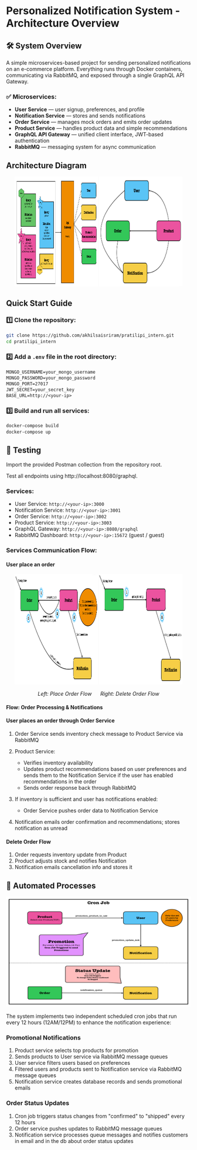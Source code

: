 # Personalized Notification System - Architecture Overview

## 🛠 System Overview

A simple microservices-based project for sending personalized notifications on an e-commerce platform. Everything runs through Docker containers, communicating via RabbitMQ, and exposed through a single GraphQL API Gateway.

### ✅ Microservices:

- **User Service** — user signup, preferences, and profile
- **Notification Service** — stores and sends notifications
- **Order Service** — manages mock orders and emits order updates
- **Product Service** — handles product data and simple recommendations
- **GraphQL API Gateway** — unified client interface, JWT-based authentication
- **RabbitMQ** — messaging system for async communication

## Architecture Diagram

<p align="center">
  <img src="./asserts/Main_arc.png" width="45%" height="300px" alt="Main Architecture" />
  <img src="./asserts/communicaton.png" width="45%" height="300px" alt="Service Communication" />
</p>



## Quick Start Guide

### 1️⃣ Clone the repository:
```bash
git clone https://github.com/akhilsaisriram/pratilipi_intern.git
cd pratilipi_intern
```

### 2️⃣ Add a `.env` file in the root directory:
```env
MONGO_USERNAME=your_mongo_username
MONGO_PASSWORD=your_mongo_password
MONGO_PORT=27017
JWT_SECRET=your_secret_key
BASE_URL=http://<your-ip>
```

### 3️⃣ Build and run all services:
```bash
docker-compose build
docker-compose up
```

## 🧪 Testing

Import the provided Postman collection from the repository root.

Test all endpoints using http://localhost:8080/graphql.

### Services:
- User Service: `http://<your-ip>:3000`
- Notification Service: `http://<your-ip>:3001`
- Order Service: `http://<your-ip>:3002`
- Product Service: `http://<your-ip>:3003`
- GraphQL Gateway: `http://<your-ip>:8080/graphql`
- RabbitMQ Dashboard: `http://<your-ip>:15672` (guest / guest)

### Services Communication Flow:

#### User place an order 
<p align="center">
  <img src="./asserts/place%20order.png" width="45%" height="300px" alt="Place Order Flow" />
  <img src="./asserts/delorder.png" width="45%" height="300px" alt="Delete Order Flow" />
</p>
<p align="center">
  <em>Left: Place Order Flow &nbsp;&nbsp;&nbsp;&nbsp; Right: Delete Order Flow</em>
</p>



####  Flow: Order Processing & Notifications

#### User places an order through Order Service
1. Order Service sends inventory check message to Product Service via RabbitMQ
2. Product Service:
   - Verifies inventory availability
   - Updates product recommendations based on user preferences and sends them to the Notification Service if the user has enabled recommendations in the order
   - Sends order response back through RabbitMQ
3. If inventory is sufficient and user has notifications enabled:
   - Order Service pushes order data to Notification Service 
    
4. Notification emails order confirmation and recommendations; stores notification as unread

#### Delete Order Flow

1. Order requests inventory update from Product
2. Product adjusts stock and notifies Notification
3. Notification emails cancellation info and stores it

## 🔄 Automated Processes

<img src="./asserts/cron%20job.png" width="100%" height="300px" alt="Delete Order Flow" />


The system implements two independent scheduled cron jobs that run every 12 hours (12AM/12PM) to enhance the notification experience:

### Promotional Notifications
1. Product service selects top products for promotion
2. Sends products to User service via RabbitMQ message queues
3. User service filters users based on preferences
4. Filtered users and products sent to Notification service via RabbitMQ message queues
5. Notification service creates database records and sends promotional emails

### Order Status Updates
1. Cron job triggers status changes from "confirmed" to "shipped" every 12 hours
2. Order service pushes updates to RabbitMQ message queues
3. Notification service processes queue messages and notifies customers in email and in the db about order status updates




